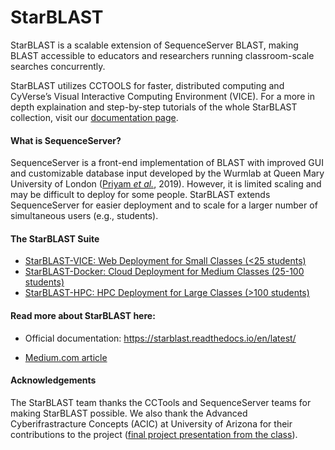 # StarBLAST

StarBLAST is a scalable extension of SequenceServer BLAST, making BLAST accessible to educators and researchers running classroom-scale searches concurrently.

StarBLAST utilizes CCTOOLS for faster, distributed computing and CyVerse’s Visual Interactive Computing Environment (VICE). For a more in depth explaination and step-by-step tutorials of the whole StarBLAST collection, visit our [documentation page](https://starblast.readthedocs.io/en/latest/).


#### What is SequenceServer?

SequenceServer is a front-end implementation of BLAST with improved GUI and customizable database input developed by the Wurmlab at Queen Mary University of London ([Priyam *et al.*](https://academic.oup.com/mbe/article/36/12/2922/5549819), 2019). However, it is limited scaling and may be difficult to deploy for some people. StarBLAST extends SequenceServer for easier deployment and to scale for a larger number of simultaneous users (e.g., students).

#### The StarBLAST Suite

+ [StarBLAST-VICE: Web Deployment for Small Classes (<25 students)](https://starblast.readthedocs.io/en/latest/2_StarBLAST-VICE.html)
+ [StarBLAST-Docker: Cloud Deployment for Medium Classes (25-100 students)](https://starblast.readthedocs.io/en/latest/3_StarBLAST-Docker.html)
+ [StarBLAST-HPC: HPC Deployment for Large Classes (>100 students)](https://starblast.readthedocs.io/en/latest/4_StarBLAST-HPC.html)

#### Read more about StarBLAST here:

+ Official documentation: https://starblast.readthedocs.io/en/latest/

+ [Medium.com article](https://medium.com/@samanthalrobbins/starblast-cafd04f7916a#860a)


#### Acknowledgements

The StarBLAST team thanks the CCTools and SequenceServer teams for making StarBLAST possible. We also thank the Advanced Cyberifrastracture Concepts (ACIC) at University of Arizona for their contributions to the project ([final project presentation from the class](https://docs.google.com/presentation/d/1-cOdgooy4-4HXQa1AilzhkWBcj5J1cTag8o69IYyH2M/edit#slide=id.g7443e88c5c_0_5)).
